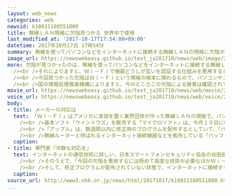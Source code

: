 ```yaml
---
layout: web_news
categories: web
newsid: k10011180551000
title: 無線ＬＡＮ規格に欠陥見つかる 世界中で使用
last_modified_at: '2017-10-17T17:54:00+09:00'
datetime: 2017年10月17日 17時54分
summary: 無線を使ってパソコンなどをインターネットに接続する無線ＬＡＮの規格に欠陥があることがわかりました。この規格は世界中で使われていて、最悪の場合、情報が盗み取られるおそれがあるということで、国の情報処理推進機構は、メーカーなどが配布する修正用のプログラムを早急に適用するよう呼びかけています。
image_url: https://newswebeasy.github.io/test_ja201710/news/web/image/2017/10/17/K10011180551_1710171656_1710171657_01_02.jpg
more: 欠陥が見つかったのは、無線を使ってパソコンなどをインターネットに接続する無線ＬＡＮの一つで、「Ｗｉ－Ｆｉ」と呼ばれる規格です。<br /><br />この規格で使われている通信を暗号化する技術のうち、最も安全性が高いとされる「ＷＰＡ２」という方式に欠陥があると、日本時間の１６日夜、ベルギーの研究者が公表しました。<br
  /><br />それによりますと、Ｗｉ－Ｆｉで機器どうしが互いを認証する仕組みを悪用すると、通信内容を盗み見たり、不正なサイトに誘導したり、コンピューターウイルスに感染させたりすることができる可能性があるということです。<br
  /><br />今回見つかった欠陥はＷｉ－Ｆｉという規格の根本に関わるもので、パソコンやスマートフォンをはじめ無線でインターネットに接続するあらゆるものに影響が及ぶことになります。<br
  /><br />国の情報処理推進機構によりますと、今のところこの欠陥による被害は確認されていませんが、情報処理推進機構では、メーカーが配布する修正用のプログラムを早急に適用し、まだ配布されていない場合は無線ではなくＬＡＮケーブルを使うなどの対策をとるよう呼びかけています。
movie_url: https://newswebeasy.github.io/test_ja201710/news/web/movie/2017/10/17/k10011180551_201710171810_201710171813.mp4
voice_url: https://newswebeasy.github.io/test_ja201710/news/web/voice/2017/10/17/k10011180551_201710171810_201710171813.mp3
body:
- title: メーカーの対応は
  text: 「Ｗｉ－Ｆｉ」はアメリカに本部を置く業界団体が作った無線ＬＡＮの規格で、パソコンやスマートフォンからそれに家庭用の通信機器まで幅広く使われていて、メーカーでは、今回の問題を受けて修正用のプログラムを配布するなどの対応に追われています。<br
    /><br />基本ソフト「ウインドウズ」を販売する「マイクロソフト」は、今月１０日に修正用のプログラムを配布し、自動で更新されるようにパソコンが設定されていれば、すでに修正されているということです。<br
    /><br />「アップル」は、数週間以内に修正用のプログラムを配布するとしていて、「パソコンやスマートフォンの画面に表示が出るので、確実にアップデートしてほしい」と話しています。<br
    /><br />無線ルーターと呼ばれるインターネット接続機器などを販売している「バッファロー」や「アイ・オー・データ」は、修正プログラムが準備でき次第、配布するとしています。
  caption:
- title: 専門家「冷静な対応を」
  text: インターネットの通信技術に詳しい、日本スマートフォンセキュリティ協会の谷田部茂さんは、「今回見つかった欠陥が悪用されれば、さまざまな通信データが盗まれかねない。Ｗｉ－Ｆｉは、パソコンやスマートフォンだけでなくウェブカメラやプリンターなどのＩｏＴ機器にも使われていて、こうした機器にもメーカーの配布する修正プログラムを確実に適用することが重要だ」と指摘しています。<br
    /><br />そのうえで、「今回の欠陥を悪用するには極めて高度な技術が必要なほかＷｉ－Ｆｉの電波が届く十数メートルの範囲でしか攻撃できない。欠陥が見つかったとはいえ、Ｗｉ－Ｆｉの暗号の中で最も安全なことに変わりはないので、あわてて安全性の低い方式に切り替えるようなことはしないでほしい」と冷静な対応を呼びかけています。<br
    /><br />そして、修正プログラムが配布されていない状態で、インターネットに接続する際は、無線ではなくＬＡＮケーブルを使うことや、アドレスの先頭が「ｈｔｔｐｓ」となっているサイトに接続先を限ること、スマートフォンの場合、パケット代はかかるものの、Ｗｉ－Ｆｉを使わないことも有効だとしています。
  caption:
source_url: http://www3.nhk.or.jp/news/html/20171017/k10011180551000.html
...
```

